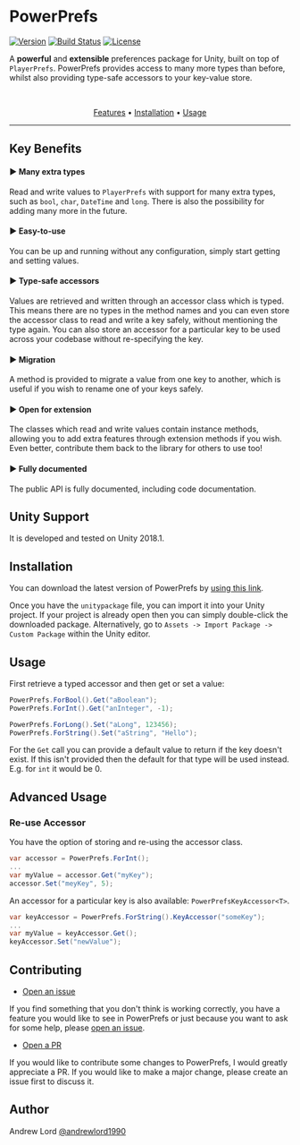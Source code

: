 # PowerPrefs

[![Version](https://img.shields.io/badge/Version-v0.3.0-blue.svg)](https://github.com/andrewlord1990/unity-powerprefs/releases/latest)
[![Build Status](https://travis-ci.org/andrewlord1990/unity-powerprefs.svg?branch=master)](https://travis-ci.org/andrewlord1990/unity-powerprefs)
[![License](https://img.shields.io/badge/license-Apache%202.0-green.svg) ](https://github.com/andrewlord1990/unity-powerprefs/blob/master/LICENSE)

A **powerful** and **extensible** preferences package for Unity, built on top of `PlayerPrefs`. PowerPrefs provides access to many more types than before, whilst also providing type-safe accessors to your key-value store.

&nbsp;

<p align="center">
    <a href="#key-benefits">Features</a> • <a href="#installation">Installation</a> • <a href="#usage">Usage</a>
</p>

***

## Key Benefits

#### ▶︎ Many extra types

Read and write values to `PlayerPrefs` with support for many extra types, such as `bool`, `char`, `DateTime` and `long`. There is also the possibility for adding many more in the future.

#### ▶︎ Easy-to-use

You can be up and running without any configuration, simply start getting and setting values.

#### ▶︎ Type-safe accessors

Values are retrieved and written through an accessor class which is typed. This means there are no types in the method names and you can even store the accessor class to read and write a key safely, without mentioning the type again. You can also store an accessor for a particular key to be used across your codebase without re-specifying the key.

#### ▶︎ Migration

A method is provided to migrate a value from one key to another, which is useful if you wish to rename one of your keys safely.

#### ▶︎ Open for extension

The classes which read and write values contain instance methods, allowing you to add extra features through extension methods if you wish. Even better, contribute them back to the library for others to use too!

#### ▶︎ Fully documented

The public API is fully documented, including code documentation.

## Unity Support

It is developed and tested on Unity 2018.1.

## Installation

You can download the latest version of PowerPrefs by [using this link](https://github.com/andrewlord1990/unity-powerprefs/releases/download/v0.3.0/PowerPrefs.0.3.0.unitypackage).

Once you have the `unitypackage` file, you can import it into your Unity project. If your project is already open then you can simply double-click the downloaded package. Alternatively, go to `Assets -> Import Package -> Custom Package` within the Unity editor.

## Usage

First retrieve a typed accessor and then get or set a value:

```c#
PowerPrefs.ForBool().Get("aBoolean");
PowerPrefs.ForInt().Get("anInteger", -1);

PowerPrefs.ForLong().Set("aLong", 123456);
PowerPrefs.ForString().Set("aString", "Hello");
```

For the `Get` call you can provide a default value to return if the key doesn't exist. If this isn't provided then the default for that type will be used instead. E.g. for `int` it would be 0.

## Advanced Usage

### Re-use Accessor

You have the option of storing and re-using the accessor class.

```c#
var accessor = PowerPrefs.ForInt();
...
var myValue = accessor.Get("myKey");
accessor.Set("meyKey", 5);
```

An accessor for a particular key is also available: `PowerPrefsKeyAccessor<T>`.

```c#
var keyAccessor = PowerPrefs.ForString().KeyAccessor("someKey");
...
var myValue = keyAccessor.Get();
keyAccessor.Set("newValue");
```

## Contributing

- [Open an issue](https://github.com/andrewlord1990/unity-powerprefs/issues)

If you find something that you don't think is working correctly, you have a feature you would like to see in PowerPrefs or just because you want to ask for some help, please [open an issue](https://github.com/andrewlord1990/unity-powerprefs/issues).

- [Open a PR](https://github.com/andrewlord1990/unity-powerprefs/pulls)

If you would like to contribute some changes to PowerPrefs, I would greatly appreciate a PR. If you would like to make a major change, please create an issue first to discuss it.

## Author

Andrew Lord [@andrewlord1990](https://twitter.com/@andrewlord1990)

